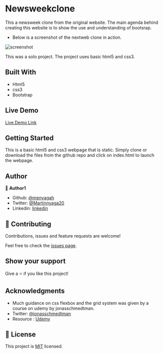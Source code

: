 # Newsweekclone
This a newsweek clone from the original website. The main agenda behind creating this website is to show the use and understanding of bootsrap.

- Below is a screenshot of the nextweb clone in action.

![screenshot](img/screenshot.png)



This was a solo project. The project uses basic html5 and css3. 

## Built With

- Html5
- css3
- Bootstrap


## Live Demo

[Live Demo Link](https://rawcdn.githack.com/menyagah/Newsweekclone/4ecc1c4b3e726abdd8ae4540927463021e331f5c/index.html)


## Getting Started

This is a basic html5 and css3 webpage that is static. Simply clone or download the files from the github repo and click on index.html to launch the webpage.


## Author

👤 **Author1**

- Github: [@menyagah](https://github.com/menyagah)
- Twitter: [@Martinnyaga20](https://twitter.com/Martinnyaga20)
- Linkedin: [linkedin](https://linkedin.com/linkedinhandle)


## 🤝 Contributing

Contributions, issues and feature requests are welcome!

Feel free to check the [issues page](issues/).

## Show your support

Give a ⭐️ if you like this project!

## Acknowledgments

- Much guidance on css flexbox and the grid system was given by a course on udemy by jonasschmedtman.
- Twitter: [@jonasschmedtman](https://twitter.com/jonasschmedtman)
- Resource : [Udemy](https://www.udemy.com/course/advanced-css-and-sass/learn/lecture/8274380#overview)

## 📝 License

This project is [MIT](lic.url) licensed.

